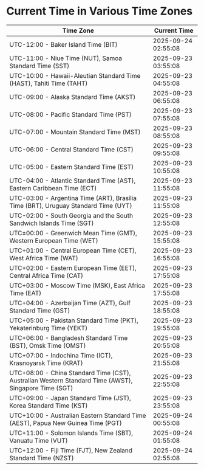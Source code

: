 # Current Time in Various Time Zones

| Time Zone | Current Time |
|-----------|--------------|
| UTC-12:00 - Baker Island Time (BIT) | 2025-09-24 02:55:08 |
| UTC-11:00 - Niue Time (NUT), Samoa Standard Time (SST) | 2025-09-23 03:55:08 |
| UTC-10:00 - Hawaii-Aleutian Standard Time (HAST), Tahiti Time (TAHT) | 2025-09-23 04:55:08 |
| UTC-09:00 - Alaska Standard Time (AKST) | 2025-09-23 06:55:08 |
| UTC-08:00 - Pacific Standard Time (PST) | 2025-09-23 07:55:08 |
| UTC-07:00 - Mountain Standard Time (MST) | 2025-09-23 08:55:08 |
| UTC-06:00 - Central Standard Time (CST) | 2025-09-23 09:55:08 |
| UTC-05:00 - Eastern Standard Time (EST) | 2025-09-23 10:55:08 |
| UTC-04:00 - Atlantic Standard Time (AST), Eastern Caribbean Time (ECT) | 2025-09-23 11:55:08 |
| UTC-03:00 - Argentina Time (ART), Brasília Time (BRT), Uruguay Standard Time (UYT) | 2025-09-23 11:55:08 |
| UTC-02:00 - South Georgia and the South Sandwich Islands Time (SGT) | 2025-09-23 12:55:08 |
| UTC±00:00 - Greenwich Mean Time (GMT), Western European Time (WET) | 2025-09-23 15:55:08 |
| UTC+01:00 - Central European Time (CET), West Africa Time (WAT) | 2025-09-23 16:55:08 |
| UTC+02:00 - Eastern European Time (EET), Central Africa Time (CAT) | 2025-09-23 17:55:08 |
| UTC+03:00 - Moscow Time (MSK), East Africa Time (EAT) | 2025-09-23 17:55:08 |
| UTC+04:00 - Azerbaijan Time (AZT), Gulf Standard Time (GST) | 2025-09-23 18:55:08 |
| UTC+05:00 - Pakistan Standard Time (PKT), Yekaterinburg Time (YEKT) | 2025-09-23 19:55:08 |
| UTC+06:00 - Bangladesh Standard Time (BST), Omsk Time (OMST) | 2025-09-23 20:55:08 |
| UTC+07:00 - Indochina Time (ICT), Krasnoyarsk Time (KRAT) | 2025-09-23 21:55:08 |
| UTC+08:00 - China Standard Time (CST), Australian Western Standard Time (AWST), Singapore Time (SGT) | 2025-09-23 22:55:08 |
| UTC+09:00 - Japan Standard Time (JST), Korea Standard Time (KST) | 2025-09-23 23:55:08 |
| UTC+10:00 - Australian Eastern Standard Time (AEST), Papua New Guinea Time (PGT) | 2025-09-24 00:55:08 |
| UTC+11:00 - Solomon Islands Time (SBT), Vanuatu Time (VUT) | 2025-09-24 01:55:08 |
| UTC+12:00 - Fiji Time (FJT), New Zealand Standard Time (NZST) | 2025-09-24 02:55:08 |
